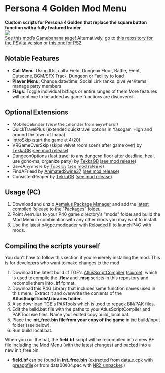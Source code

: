 # Persona 4 Golden Mod Menu
**Custom scripts for Persona 4 Golden that replace the square button function with a fully featured trainer**  
<img src="/Screenshots/modmenu.gif?raw=true">  
[See this mod's Gamebanana page](https://gamebanana.com/gamefiles/13256)! Alternatively, go to [this repository for the PSVita version](https://github.com/Amicitia/P4G-Vita-Custom-Sub-Menu) or [this one for PS2](https://github.com/Amicitia/P4-PS2-Custom-Sub-Menu).
## Notable Features
- **Call Menu**: Using IDs, call a Field, Dungeon Floor, Battle, Event, Cutscene, BGM/SFX Track, Dungeon or Facility to load
- **Player Menu**: Change date/time, Social Link ranks, give yen/items, manage party members
- **Flags**: Toggle individual bitflags or entire ranges of them
More features will continue to be added as game functions are discovered.
## Optional Extensions
- MobileCalendar (view the calendar from anywhere!)
- QuickTravelPlus (extended quicktravel options in Yasogami High and around the town of Inaba)
- IntroSkip (start the game at 4/20)
- VRGameOverSkip (skips velvet room scene after game over) by [TekkaGB](https://github.com/TekkaGB) ([see mod release](https://gamebanana.com/gamefiles/13301))
- DungeonOptions (fast travel to any dungeon floor after deadline, heal, use goho-ms, organize party) by [TekkaGB](https://github.com/TekkaGB) ([see mod release](https://gamebanana.com/gamefiles/13356))
- SaveAnywhere by [Tupelov](https://github.com/Tupelov) ([see mod release](https://gamebanana.com/gamefiles/13318))
- FindAFriend by [AnimatedSwine37](https://gamebanana.com/members/1742760) ([see mod release](https://gamebanana.com/gamefiles/12921))
- ConsistentReaper by [TekkaGB](https://github.com/TekkaGB) ([see mod release](https://gamebanana.com/gamefiles/13381))
## Usage (PC)
1. Download and unzip [Aemulus Package Manager](https://gamebanana.com/tools/6878) and add the [latest compiled Release](https://github.com/ShrineFox/Persona-4-Golden-Mod-Menu/releases) to the "Packages" folder.
2. Point Aemulus to your P4G game directory's "mods" folder and build the Mod Menu in combination with any other mods you may want to install.
3. Use the [latest p4gpc.modloader](https://amicitia.github.io/post/p4g-pc-modloader) with [Reloaded II](https://github.com/Reloaded-Project/Reloaded-II/releases) to launch P4G with mods.
## Compiling the scripts yourself
You don't have to follow this section if you're merely installing the mod. This is for developers who want to make changes to the mod.  
1. Download the latest build of TGE's [AtlusScriptCompiler](https://ci.appveyor.com/project/TGEnigma/atlusscripttoolchain/build/artifacts) ([source](https://github.com/TGEnigma/AtlusScriptToolchain)), which is used to compile the **.flow** and **.msg** scripts in this repository and recompile them into **.bf** format.
2. Download this [P4G Library](https://github.com/Tupelov/Persona-Library) that includes some function names used in this menu. Extract it and overwrite the contents of the **AtlusScriptTools\Libraries folder**.
3. Also download [TGE's PAKTools](https://github.com/TGEnigma/AtlusFileSystemLibrary/releases) which is used to repack BIN/PAK files.
4. Edit the build.bat file with the paths to your AtlusScriptCompiler and PAKTool exe files. Name your edited copy build_local.bat.
5. Place the **init_free.bin file from your copy of the game** in the build/input folder (see below).
6. Run build_local.bat.

When you run the bat, the **field.bf** script will be recompiled into a new BF file including the Mod Menu (with the latest changes) and packed into a new init_free.bin.
- **field.bf** can be found in **init_free.bin** (extracted from data_e.cpk with [preappfile](https://amicitia.github.io/post/preappfile) or from data00004.pac with [NR2_unpacker](https://modworkshop.net/mod/17641).)
